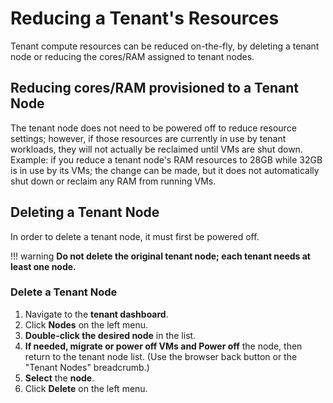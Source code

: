 
# Reducing a Tenant's Resources

Tenant compute resources can be reduced on-the-fly, by deleting a tenant node or reducing the cores/RAM assigned to tenant nodes.

## Reducing cores/RAM provisioned to a Tenant Node

The tenant node does not need to be powered off to reduce resource settings; however, if those resources are currently in use by tenant workloads, they will not actually be reclaimed until VMs are shut down. Example: if you reduce a tenant node's RAM resources to 28GB while 32GB is in use by its VMs; the change can be made, but it does not automatically shut down or reclaim any RAM from running VMs.

## Deleting a Tenant Node

In order to delete a tenant node, it must first be powered off. 

!!! warning
    **Do not delete the original tenant node; each tenant needs at least one node.**

### Delete a Tenant Node

1. Navigate to the **tenant dashboard**.
2. Click **Nodes** on the left menu.
3. **Double-click the desired node** in the list.
4. **If needed, migrate or power off VMs and Power off** the node, then return to the tenant node list. (Use the browser back button or the "Tenant Nodes" breadcrumb.)
5. **Select** the **node**.
6. Click **Delete** on the left menu.